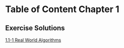 # Table of Content Chapter 1

## Exercise Solutions

[1.1-1 Real World Algorithms](exercise-01-01-01.md)
